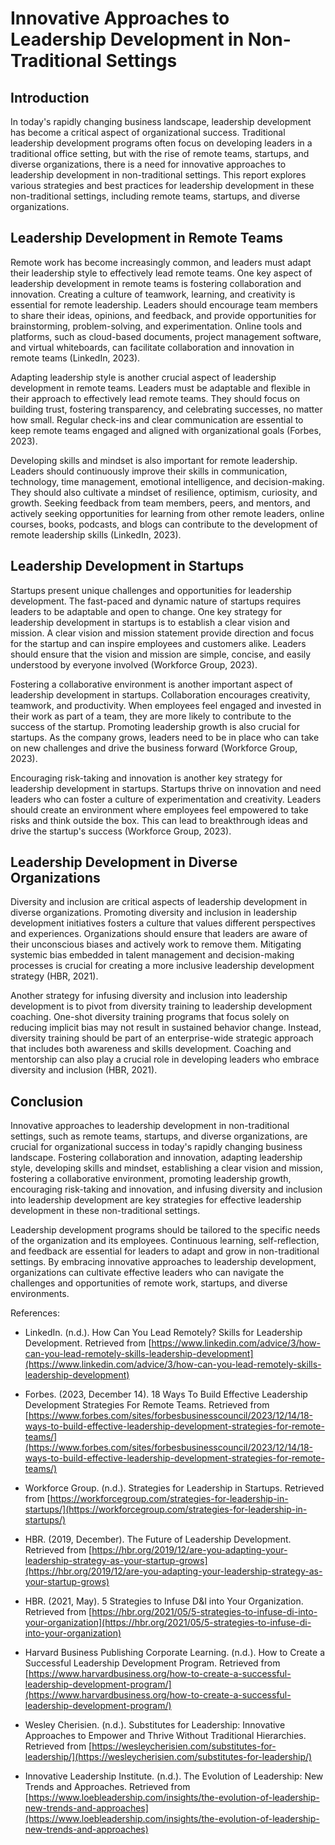 # Innovative Approaches to Leadership Development in Non-Traditional Settings

## Introduction

In today's rapidly changing business landscape, leadership development has become a critical aspect of organizational success. Traditional leadership development programs often focus on developing leaders in a traditional office setting, but with the rise of remote teams, startups, and diverse organizations, there is a need for innovative approaches to leadership development in non-traditional settings. This report explores various strategies and best practices for leadership development in these non-traditional settings, including remote teams, startups, and diverse organizations.

## Leadership Development in Remote Teams

Remote work has become increasingly common, and leaders must adapt their leadership style to effectively lead remote teams. One key aspect of leadership development in remote teams is fostering collaboration and innovation. Creating a culture of teamwork, learning, and creativity is essential for remote leadership. Leaders should encourage team members to share their ideas, opinions, and feedback, and provide opportunities for brainstorming, problem-solving, and experimentation. Online tools and platforms, such as cloud-based documents, project management software, and virtual whiteboards, can facilitate collaboration and innovation in remote teams (LinkedIn, 2023).

Adapting leadership style is another crucial aspect of leadership development in remote teams. Leaders must be adaptable and flexible in their approach to effectively lead remote teams. They should focus on building trust, fostering transparency, and celebrating successes, no matter how small. Regular check-ins and clear communication are essential to keep remote teams engaged and aligned with organizational goals (Forbes, 2023).

Developing skills and mindset is also important for remote leadership. Leaders should continuously improve their skills in communication, technology, time management, emotional intelligence, and decision-making. They should also cultivate a mindset of resilience, optimism, curiosity, and growth. Seeking feedback from team members, peers, and mentors, and actively seeking opportunities for learning from other remote leaders, online courses, books, podcasts, and blogs can contribute to the development of remote leadership skills (LinkedIn, 2023).

## Leadership Development in Startups

Startups present unique challenges and opportunities for leadership development. The fast-paced and dynamic nature of startups requires leaders to be adaptable and open to change. One key strategy for leadership development in startups is to establish a clear vision and mission. A clear vision and mission statement provide direction and focus for the startup and can inspire employees and customers alike. Leaders should ensure that the vision and mission are simple, concise, and easily understood by everyone involved (Workforce Group, 2023).

Fostering a collaborative environment is another important aspect of leadership development in startups. Collaboration encourages creativity, teamwork, and productivity. When employees feel engaged and invested in their work as part of a team, they are more likely to contribute to the success of the startup. Promoting leadership growth is also crucial for startups. As the company grows, leaders need to be in place who can take on new challenges and drive the business forward (Workforce Group, 2023).

Encouraging risk-taking and innovation is another key strategy for leadership development in startups. Startups thrive on innovation and need leaders who can foster a culture of experimentation and creativity. Leaders should create an environment where employees feel empowered to take risks and think outside the box. This can lead to breakthrough ideas and drive the startup's success (Workforce Group, 2023).

## Leadership Development in Diverse Organizations

Diversity and inclusion are critical aspects of leadership development in diverse organizations. Promoting diversity and inclusion in leadership development initiatives fosters a culture that values different perspectives and experiences. Organizations should ensure that leaders are aware of their unconscious biases and actively work to remove them. Mitigating systemic bias embedded in talent management and decision-making processes is crucial for creating a more inclusive leadership development strategy (HBR, 2021).

Another strategy for infusing diversity and inclusion into leadership development is to pivot from diversity training to leadership development coaching. One-shot diversity training programs that focus solely on reducing implicit bias may not result in sustained behavior change. Instead, diversity training should be part of an enterprise-wide strategic approach that includes both awareness and skills development. Coaching and mentorship can also play a crucial role in developing leaders who embrace diversity and inclusion (HBR, 2021).

## Conclusion

Innovative approaches to leadership development in non-traditional settings, such as remote teams, startups, and diverse organizations, are crucial for organizational success in today's rapidly changing business landscape. Fostering collaboration and innovation, adapting leadership style, developing skills and mindset, establishing a clear vision and mission, fostering a collaborative environment, promoting leadership growth, encouraging risk-taking and innovation, and infusing diversity and inclusion into leadership development are key strategies for effective leadership development in these non-traditional settings.

Leadership development programs should be tailored to the specific needs of the organization and its employees. Continuous learning, self-reflection, and feedback are essential for leaders to adapt and grow in non-traditional settings. By embracing innovative approaches to leadership development, organizations can cultivate effective leaders who can navigate the challenges and opportunities of remote work, startups, and diverse environments.

References:

- LinkedIn. (n.d.). How Can You Lead Remotely? Skills for Leadership Development. Retrieved from [https://www.linkedin.com/advice/3/how-can-you-lead-remotely-skills-leadership-development](https://www.linkedin.com/advice/3/how-can-you-lead-remotely-skills-leadership-development)

- Forbes. (2023, December 14). 18 Ways To Build Effective Leadership Development Strategies For Remote Teams. Retrieved from [https://www.forbes.com/sites/forbesbusinesscouncil/2023/12/14/18-ways-to-build-effective-leadership-development-strategies-for-remote-teams/](https://www.forbes.com/sites/forbesbusinesscouncil/2023/12/14/18-ways-to-build-effective-leadership-development-strategies-for-remote-teams/)

- Workforce Group. (n.d.). Strategies for Leadership in Startups. Retrieved from [https://workforcegroup.com/strategies-for-leadership-in-startups/](https://workforcegroup.com/strategies-for-leadership-in-startups/)

- HBR. (2019, December). The Future of Leadership Development. Retrieved from [https://hbr.org/2019/12/are-you-adapting-your-leadership-strategy-as-your-startup-grows](https://hbr.org/2019/12/are-you-adapting-your-leadership-strategy-as-your-startup-grows)

- HBR. (2021, May). 5 Strategies to Infuse D&I into Your Organization. Retrieved from [https://hbr.org/2021/05/5-strategies-to-infuse-di-into-your-organization](https://hbr.org/2021/05/5-strategies-to-infuse-di-into-your-organization)

- Harvard Business Publishing Corporate Learning. (n.d.). How to Create a Successful Leadership Development Program. Retrieved from [https://www.harvardbusiness.org/how-to-create-a-successful-leadership-development-program/](https://www.harvardbusiness.org/how-to-create-a-successful-leadership-development-program/)

- Wesley Cherisien. (n.d.). Substitutes for Leadership: Innovative Approaches to Empower and Thrive Without Traditional Hierarchies. Retrieved from [https://wesleycherisien.com/substitutes-for-leadership/](https://wesleycherisien.com/substitutes-for-leadership/)

- Innovative Leadership Institute. (n.d.). The Evolution of Leadership: New Trends and Approaches. Retrieved from [https://www.loebleadership.com/insights/the-evolution-of-leadership-new-trends-and-approaches](https://www.loebleadership.com/insights/the-evolution-of-leadership-new-trends-and-approaches)